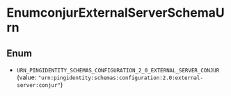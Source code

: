 

# EnumconjurExternalServerSchemaUrn

## Enum


* `URN_PINGIDENTITY_SCHEMAS_CONFIGURATION_2_0_EXTERNAL_SERVER_CONJUR` (value: `"urn:pingidentity:schemas:configuration:2.0:external-server:conjur"`)




